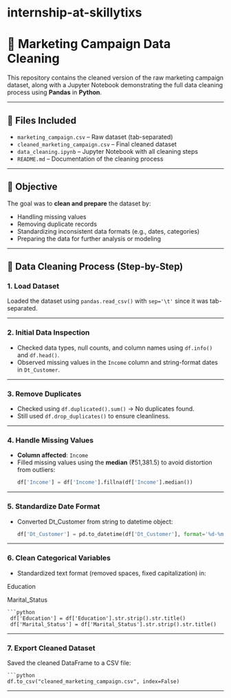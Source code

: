 # internship-at-skillytixs
# 🧼 Marketing Campaign Data Cleaning

This repository contains the cleaned version of the raw marketing campaign dataset, along with a Jupyter Notebook demonstrating the full data cleaning process using **Pandas** in **Python**.

---

## 📂 Files Included

- `marketing_campaign.csv` – Raw dataset (tab-separated)
- `cleaned_marketing_campaign.csv` – Final cleaned dataset
- `data_cleaning.ipynb` – Jupyter Notebook with all cleaning steps
- `README.md` – Documentation of the cleaning process

---

## 🧠 Objective

The goal was to **clean and prepare** the dataset by:
- Handling missing values
- Removing duplicate records
- Standardizing inconsistent data formats (e.g., dates, categories)
- Preparing the data for further analysis or modeling

---

## 🔧 Data Cleaning Process (Step-by-Step)

### 1. **Load Dataset**
Loaded the dataset using `pandas.read_csv()` with `sep='\t'` since it was tab-separated.

---

### 2. **Initial Data Inspection**
- Checked data types, null counts, and column names using `df.info()` and `df.head()`.
- Observed missing values in the `Income` column and string-format dates in `Dt_Customer`.

---

### 3. **Remove Duplicates**
- Checked using `df.duplicated().sum()` → No duplicates found.
- Still used `df.drop_duplicates()` to ensure cleanliness.

---

### 4. **Handle Missing Values**
- **Column affected**: `Income`
- Filled missing values using the **median** (₹51,381.5) to avoid distortion from outliers:
  ```python
  df['Income'] = df['Income'].fillna(df['Income'].median())

---
  
### 5. **Standardize Date Format**
- Converted Dt_Customer from string to datetime object:

  ```python
  df['Dt_Customer'] = pd.to_datetime(df['Dt_Customer'], format='%d-%m-%Y')

---

### 6. **Clean Categorical Variables**
- Standardized text format (removed spaces, fixed capitalization) in:

Education

Marital_Status

    ```python
     df['Education'] = df['Education'].str.strip().str.title()
     df['Marital_Status'] = df['Marital_Status'].str.strip().str.title()

---

### 7. **Export Cleaned Dataset**
Saved the cleaned DataFrame to a CSV file:

    ```python
    df.to_csv("cleaned_marketing_campaign.csv", index=False)

---
